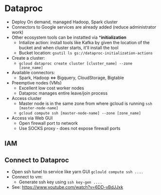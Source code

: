 # Dataproc

- Deploy On demand, managed Hadoop, Spark cluster
- Connectors to Google services are already added (reduce administrator work)
- Other ecosystem tools can be instatted via ***initialization**
  - Intialize action: install tools like Kafka by given the location of the bucket and when cluster starts, it'll install the tool
  - Bucket location: ```gsutil ls gs://dataproc-initialization-actions```
- Create a cluster:
  - ```gcloud dataproc create cluster [cluster_name] --zone [zone_name]```
- Available connectors:
  - Spark, Hadoop <=> Bigquery, CloudStorage, Bigtable
- Preemptive nodes (VMs)
  - Excellent low cost worker nodes
  - Dataproc manages entire leave/join process
- Access cluster
  - Master node is in the same zone from where gcloud is running ```ssh [master-node-name]```
  - ```gcloud compute ssh [master-node-name] --zone [zone_name]```
- Access via Web GUI
  - Open firewall port to network
  - Use SOCKS proxy - does not expose firewall ports

## IAM

## Connect to Dataproc
- Open ssh tunel to service like yarn GUI ```gclould compute ssh ....```
- Connect to vm:
  - Generate ssh key using ```ssh key-gen ....```
- See: https://www.youtube.com/watch?v=6DD-vBdJJxk
